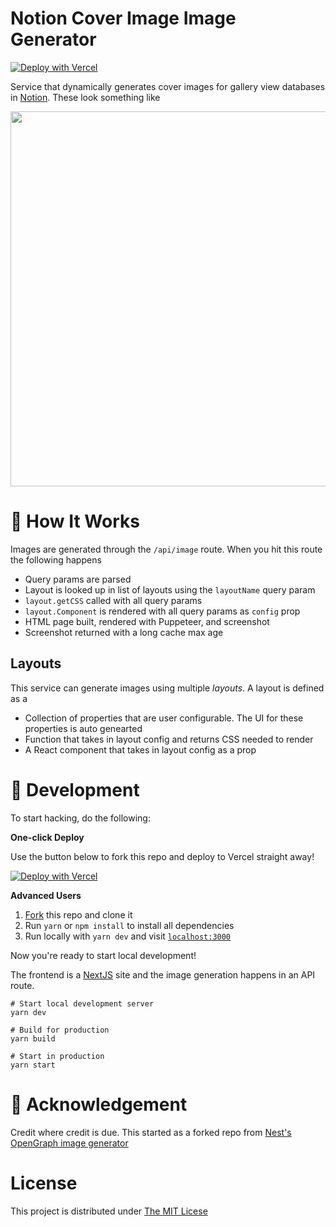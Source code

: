 # Notion Cover Image Image Generator

[![Deploy with Vercel](https://vercel.com/button)](https://vercel.com/new/clone?repository-url=https%3A%2F%2Fgithub.com%2Fcaolanxyz%2Fnotion-banners%2Ftree%2Fmain&env=NEXT_PUBLIC_LOGO&envDescription=512px%20Logo%20Image%20for%20cards%20(Upload%20to%20somewhere%20like%20'ibb.co'%20if%20you%20don't%20have%20a%20URL)&project-name=notion-covers&repo-name=notion-covers&demo-title=Notion%20Cover%20Generator&demo-description=Dynamically%20generated%20cover%20images%20for%20Notion%20Galleries&demo-url=https%3A%2F%2Fcovers.api.caolan.xyz&demo-image=https%3A%2F%2Fcovers.api.caolan.xyz%2Fapi%2Fimage%3FfileType%3Dpng%26layoutName%3DProject%26Theme%3DPurple%26title%3DHello%2BWorld%2521%26subtitle%3DHere%2527s%2Ban%2Bexample%2521%26Icon%3DHide)

Service that dynamically generates cover images for gallery view databases in [Notion](https://notion.so/product). These look something like

<img width="600" src="https://covers.api.caolan.xyz/api/image?fileType=png&layoutName=Project&Theme=Purple&title=Hello+World%21&subtitle=Here%27s+an+example%21&Icon=Hide" />

# 🧐 How It Works

Images are generated through the `/api/image` route. When you hit this route the following happens

- Query params are parsed
- Layout is looked up in list of layouts using the `layoutName` query param
- `layout.getCSS` called with all query params
- `layout.Component` is rendered with all query params as `config` prop
- HTML page built, rendered with Puppeteer, and screenshot
- Screenshot returned with a long cache max age

## Layouts

This service can generate images using multiple _layouts_. A layout is defined as a

- Collection of properties that are user configurable. The UI for these properties is auto genearted
- Function that takes in layout config and returns CSS needed to render
- A React component that takes in layout config as a prop

# 🚀 Development

To start hacking, do the following:

**One-click Deploy**

Use the button below to fork this repo and deploy to Vercel straight away!

[![Deploy with Vercel](https://vercel.com/button)](https://vercel.com/new/clone?repository-url=https%3A%2F%2Fgithub.com%2Fcaolanxyz%2Fnotion-banners%2Ftree%2Fmain&env=NEXT_PUBLIC_LOGO&envDescription=512px%20Logo%20Image%20for%20cards%20(Upload%20to%20somewhere%20like%20'ibb.co'%20if%20you%20don't%20have%20a%20URL)&project-name=notion-covers&repo-name=notion-covers&demo-title=Notion%20Cover%20Generator&demo-description=Dynamically%20generated%20cover%20images%20for%20Notion%20Galleries&demo-url=https%3A%2F%2Fcovers.api.caolan.xyz&demo-image=https%3A%2F%2Fcovers.api.caolan.xyz%2Fapi%2Fimage%3FfileType%3Dpng%26layoutName%3DProject%26Theme%3DPurple%26title%3DHello%2BWorld%2521%26subtitle%3DHere%2527s%2Ban%2Bexample%2521%26Icon%3DHide)

**Advanced Users**

1. [Fork](https://github.com/nestdotland/og/fork) this repo and clone it
2. Run `yarn` or `npm install` to install all dependencies
3. Run locally with `yarn dev` and visit [`localhost:3000`](http://localhost:3000)

Now you're ready to start local development!

The frontend is a [NextJS](https://nextjs.org) site and the image generation happens in an API route.

```
# Start local development server
yarn dev

# Build for production
yarn build

# Start in production
yarn start
```

# 🙌 Acknowledgement

Credit where credit is due. This started as a forked repo from [Nest's OpenGraph image generator](https://github.com/nestdotland/og)

# License

This project is distributed under [The MIT Licese](./LICENSE)
